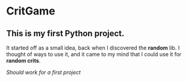 # CritGame
## This is my first Python project.

It started off as a small idea, back when I discovered the **random** lib. I thought of ways to use it, and it came to my mind that I could use it for **random crits**.

*Should work for a first project*
